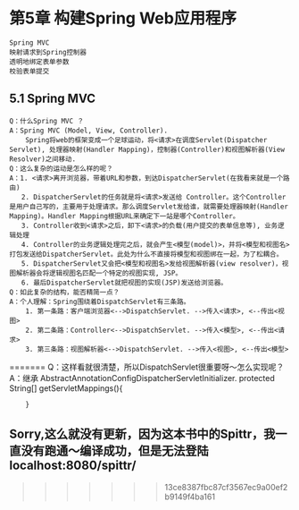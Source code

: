 # 第5章 构建Spring Web应用程序
    Spring MVC  
    映射请求到Spring控制器  
    透明地绑定表单参数  
    校验表单提交  

## 5.1 Spring MVC
    Q：什么Spring MVC ？
    A：Spring MVC (Model, View, Controller).
        Spring将web的框架变成一个足球运动，将<请求>在调度Servlet(Dispatcher Servlet), 处理器映射(Handler Mapping)，控制器(Controller)和视图解析器(View Resolver)之间移动.
    Q：这么复杂的运动是怎么样的呢？
    A：1. <请求>离开浏览器，带着URL和参数，到达DispatcherServlet(在我看来就是一个路由)
       2. DispatcherServlet的任务就是将<请求>发送给 Controller。这个Controller 是用户自己写的，主要用于处理请求。那么调度Servlet发给谁，就需要处理器映射(Handler Mapping)。Handler Mapping根据URL来确定下一站是哪个Controller。
       3. Controller收到<请求>之后，卸下<请求>的负载(用户提交的表单信息等), 业务逻辑处理
       4. Controller的业务逻辑处理完之后，就会产生<模型(model)>，并将<模型和视图名>打包发送给DispatcherServlet。此处为什么不直接将模型和视图绑在一起，为了松耦合。
       5. DispatcherServlet又会把<模型和视图名>发给视图解析器(view resolver)，视图解析器会将逻辑视图名匹配一个特定的视图实现, JSP。
       6. 最后DispatcherServlet就把视图的实现(JSP)发送给浏览器。
    Q：如此复杂的结构，能否精简一点？
    A：个人理解：Spring围绕着DispatchServlet有三条路。
        1. 第一条路：客户端浏览器<-->DispatchServlet. -->传入<请求>, <--传出<视图>
        2. 第二条路：Controller<-->DispatchServlet. -->传入<模型>, <--传出<请求>
        3. 第三条路：视图解析器<-->DispatchServlet. -->传入<视图>, <--传出<模型>
=======
    Q：这样看就很清楚，所以DispatchServlet很重要呀～怎么实现呢？
    A：继承 AbstractAnnotationConfigDispatcherServletInitializer. 
        protected String[] getServletMappings(){
          
        }

## Sorry,这么就没有更新，因为这本书中的Spittr，我一直没有跑通～编译成功，但是无法登陆localhost:8080/spittr/
>>>>>>> 13ce8387fbc87cf3567ec9a00ef2b9149f4ba161
